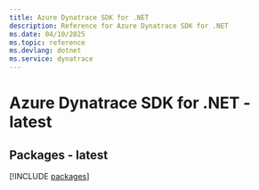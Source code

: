 ```yaml
---
title: Azure Dynatrace SDK for .NET
description: Reference for Azure Dynatrace SDK for .NET
ms.date: 04/10/2025
ms.topic: reference
ms.devlang: dotnet
ms.service: dynatrace
---
```

# Azure Dynatrace SDK for .NET - latest
## Packages - latest
[!INCLUDE [packages](dynatrace-index.md)]